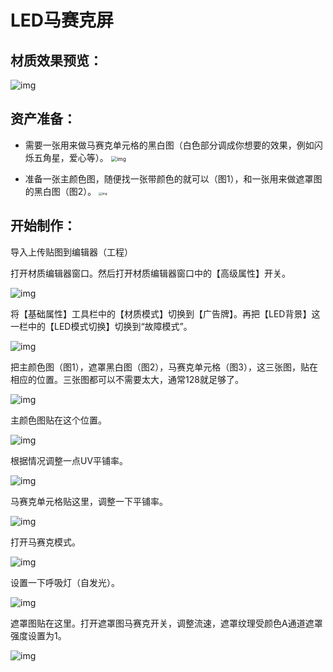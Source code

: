 # LED马赛克屏

## 材质效果预览：

![img](https://arkimg.ark.online/1730625753818-1.gif)

## 资产准备：

- 需要一张用来做马赛克单元格的黑白图（白色部分调成你想要的效果，例如闪烁五角星，爱心等）。
  <img src="https://arkimg.ark.online/1730613726127-1.png" alt="img" style="zoom:60%;" />

- 准备一张主颜色图，随便找一张带颜色的就可以（图1），和一张用来做遮罩图的黑白图（图2）。
  <img src="https://arkimg.ark.online/1730613726127-2.png" alt="img" style="zoom:33%;" />

## 开始制作：

导入上传贴图到编辑器（工程）

打开材质编辑器窗口。然后打开材质编辑器窗口中的【高级属性】开关。

![img](https://arkimg.ark.online/1730613726127-3.png)

将【基础属性】工具栏中的【材质模式】切换到【广告牌】。再把【LED背景】这一栏中的【LED模式切换】切换到“故障模式”。

![img](https://arkimg.ark.online/1730613726127-4.png)

把主颜色图（图1），遮罩黑白图（图2），马赛克单元格（图3），这三张图，贴在相应的位置。三张图都可以不需要太大，通常128就足够了。

![img](https://arkimg.ark.online/1730613726127-5.png)

主颜色图贴在这个位置。

![img](https://arkimg.ark.online/1730613726127-6.png)

根据情况调整一点UV平铺率。

![img](https://arkimg.ark.online/1730613726127-7.png)

马赛克单元格贴这里，调整一下平铺率。

![img](https://arkimg.ark.online/1730613726127-8.png)

打开马赛克模式。

![img](https://arkimg.ark.online/1730613726127-9.png)

设置一下呼吸灯（自发光）。

![img](https://arkimg.ark.online/1730613726127-10.png)

遮罩图贴在这里。打开遮罩图马赛克开关，调整流速，遮罩纹理受颜色A通道遮罩强度设置为1。

![img](https://arkimg.ark.online/1730613726128-11.png)
